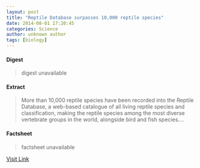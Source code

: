 ```yaml
---
layout: post
title: "Reptile Database surpasses 10,000 reptile species"
date: 2014-08-01 17:20:45
categories: Science
author: unknown author
tags: [biology]
---
```



#### Digest
>digest unavailable

#### Extract
>More than 10,000 reptile species have been recorded into the Reptile Database, a web-based catalogue of all living reptile species and classification, making the reptile species among the most diverse vertebrate groups in the world, alongside bird and fish species....

#### Factsheet
>factsheet unavailable

[Visit Link](http://phys.org/news326118030.html)


